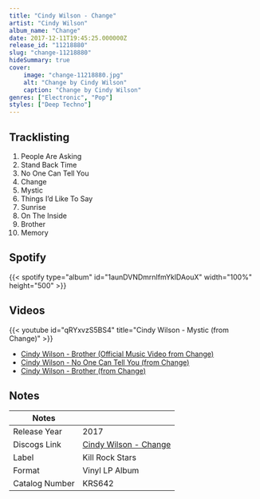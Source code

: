 ```yaml
---
title: "Cindy Wilson - Change"
artist: "Cindy Wilson"
album_name: "Change"
date: 2017-12-11T19:45:25.000000Z
release_id: "11218880"
slug: "change-11218880"
hideSummary: true
cover:
    image: "change-11218880.jpg"
    alt: "Change by Cindy Wilson"
    caption: "Change by Cindy Wilson"
genres: ["Electronic", "Pop"]
styles: ["Deep Techno"]
---
```


## Tracklisting
1. People Are Asking
2. Stand Back Time
3. No One Can Tell You
4. Change
5. Mystic
6. Things I’d Like To Say
7. Sunrise
8. On The Inside
9. Brother
10. Memory


## Spotify
{{< spotify type="album" id="1aunDVNDmrnIfmYklDAouX" width="100%" height="500" >}}



## Videos
{{< youtube id="qRYxvzS5BS4" title="Cindy Wilson - Mystic (from Change)" >}}
- [Cindy Wilson - Brother (Official Music Video from Change)](https://www.youtube.com/watch?v=uXfbuIapMfI)
- [Cindy Wilson - No One Can Tell You (from Change)](https://www.youtube.com/watch?v=PT_tp3iFoCc)
- [Cindy Wilson - Brother (from Change)](https://www.youtube.com/watch?v=jUhKP3ZkiN0)

## Notes
| Notes          |             |
| ---------------| ----------- |
| Release Year   | 2017 |
| Discogs Link   | [Cindy Wilson - Change](https://www.discogs.com/release/11218880-Cindy-Wilson-Change) |
| Label          | Kill Rock Stars |
| Format         | Vinyl LP Album |
| Catalog Number | KRS642 |
